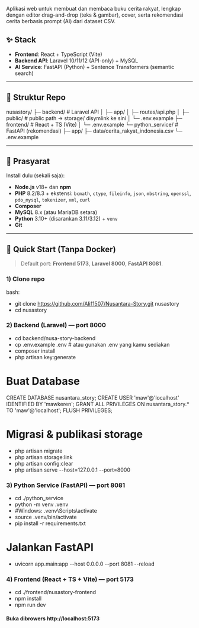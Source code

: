 Aplikasi web untuk membuat dan membaca buku cerita rakyat, lengkap dengan editor drag-and-drop (teks & gambar), cover, serta rekomendasi cerita berbasis prompt (AI) dari dataset CSV.

## ✨ Stack
- **Frontend**: React + TypeScript (Vite)  
- **Backend API**: Laravel 10/11/12 (API-only) + MySQL  
- **AI Service**: FastAPI (Python) + Sentence Transformers (semantic search)

---

## 📁 Struktur Repo

nusastory/
├─ backend/ # Laravel API
│ ├─ app/
│ ├─ routes/api.php
│ ├─ public/ # public path -> storage/ disymlink ke sini
│ └─ .env.example
├─ frontend/ # React + TS (Vite)
│ └─ .env.example
└─ python_service/ # FastAPI (rekomendasi)
├─ app/
├─ data/cerita_rakyat_indonesia.csv
└─ .env.example


---

## 🧰 Prasyarat
Install dulu (sekali saja):
- **Node.js** v18+ dan **npm**
- **PHP** 8.2/8.3 + ekstensi: `bcmath`, `ctype`, `fileinfo`, `json`, `mbstring`, `openssl`, `pdo_mysql`, `tokenizer`, `xml`, `curl`
- **Composer**
- **MySQL** 8.x (atau MariaDB setara)
- **Python** 3.10+ (disarankan 3.11/3.12) + `venv`
- **Git**

---

## 🚀 Quick Start (Tanpa Docker)

> Default port: **Frontend 5173**, **Laravel 8000**, **FastAPI 8081**.

### 1) Clone repo
bash:
- git clone https://github.com/Alif1507/Nusantara-Story.git nusastory
- cd nusastory

### 2) Backend (Laravel) — port 8000

- cd backend/nusa-story-backend
- cp .env.example .env    # atau gunakan .env yang kamu sediakan
- composer install
- php artisan key:generate


# Buat Database

CREATE DATABASE nusantara_story;
CREATE USER 'maw'@'localhost' IDENTIFIED BY 'mawkeren';
GRANT ALL PRIVILEGES ON nusantara_story.* TO 'maw'@'localhost';
FLUSH PRIVILEGES;

# Migrasi & publikasi storage

- php artisan migrate
- php artisan storage:link
- php artisan config:clear
- php artisan serve --host=127.0.0.1 --port=8000


### 3) Python Service (FastAPI) — port 8081

- cd ./python_service
- python -m venv .venv
- #Windows: .venv\\Scripts\\activate
- source .venv/bin/activate
- pip install -r requirements.txt

# Jalankan FastAPI

- uvicorn app.main:app --host 0.0.0.0 --port 8081 --reload
 
### 4) Frontend (React + TS + Vite) — port 5173

- cd ./frontend/nusastory-frontend
- npm install
- npm run dev

#### Buka dibrowers http://localhost:5173
